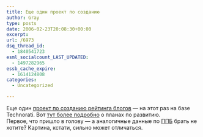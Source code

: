 ```yaml
---
title: Еще один проект по созданию
author: Gray
type: posts
date: 2006-02-23T20:08:30+00:00
excerpt:
url: /6973
dsq_thread_id:
  - 1840541723
esml_socialcount_LAST_UPDATED:
  - 1497282965
essb_cache_expire:
  - 1614124808
categories:
  - Uncategorized

---
```








Еще один <a href="http://labs.sundaybytes.com/blogotraka/" target="_blank">проект по созданию рейтинга блогов</a> &#8212; на этот раз на базе Technorati. Вот <a href="http://sundaybytes.com/2006/02/23/blogotraka-announce/" target="_blank">тут более подробно</a> о планах по развитию.  
Первое, что пришло в голову &#8212; а аналогичные данные по <a href="http://blogs.yandex.ru/" target="_blank">ППБ</a> брать не хотите? Картина, кстати, сильно может отличаться.